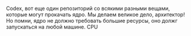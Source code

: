 Codex,
вот еще один репозиторий со всякими разными вещами, которые могут прокачать ядро. Мы делаем великое дело, архитектор!
Но помни, ядро не должно требовать большие ресурсы, оно должг запускаться на любой машине. CPU
